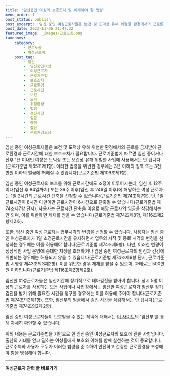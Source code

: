 ```yaml
---
title: '임신중인 여성의 보호조치 및 이해해야 할 법령'
menu_order: 1
post_status: publish
post_excerpt: '임신 중인 여성근로자들은 보건 및 도덕상 유해 위험한 환경에서의 근로를 금지받아 근로환경과 근로시간에 대한 보호조치가 필요합니다. 근로기준법에 따르면 임신 중이거나 산후 1년 이내인 여성은 도덕상 또는 보건상 유해 위험한 사업에 사용해서는 안 됩니다 근로기준법 제65조제1항 .'
post_date: 2023-11-06 21:47:32
featured_image: _images/근로노동.png
taxonomy:
    category:
        - 근로노동
        - 여성근로자
    post_tag:
        - 임신
        -  임신중인여성
        -  여성근로자
        -  근로기준법
        -  보호조치
        -  근로환경
        -  근로시간
        -  보건
        -  도덕
        -  위험환경
        -  법령
        -  검진시간
        -  임금
        -  혜택
        -  출산
        -  근로환경조성
---
```



임신 중인 여성근로자들은 보건 및 도덕상 유해·위험한 환경에서의 근로를 금지받아 근로환경과 근로시간에 대한 보호조치가 필요합니다. 근로기준법에 따르면 임신 중이거나 산후 1년 이내인 여성은 도덕상 또는 보건상 유해·위험한 사업에 사용해서는 안 됩니다(근로기준법 제65조제1항).
이러한 법령을 위반한 경우에는 3년 이하의 징역 또는 3천만원 이하의 벌금에 처해질 수 있습니다(근로기준법 제109조제1항).

임신 중인 여성근로자의 보호를 위해 근로시간에도 조정이 이루어지는데, 임신 후 12주 이내(임신 후 84일까지) 또는 36주 이후(임신 후 246일 이후)에 해당하는 여성 근로자는 1일 2시간의 근로시간 단축을 신청할 수 있습니다(근로기준법 제74조제7항). 단, 1일 근로시간이 8시간 미만이면 근로시간이 6시간으로 단축될 수 있습니다(근로기준법 제74조제7항 단서). 사용자는 근로시간 단축을 이유로 해당 근로자의 임금을 삭감해서는 안 되며, 이를 위반하면 제재를 받을 수 있습니다(근로기준법 제74조제8항, 제116조제2항제2호).

또한, 임신 중인 여성근로자는 업무시각의 변경을 신청할 수 있습니다. 사용자는 임신 중인 여성근로자가 1일 소정근로시간을 유지하면서 업무의 시작 및 종료 시각의 변경을 신청하는 경우에는 이를 허용해야 합니다(근로기준법 제74조제9항). 다만, 이러한 변경이 정상적인 사업 운영에 중대한 지장을 초래하거나 임신 중인 여성근로자의 안전과 건강에 위반되는 경우에는 허용되지 않을 수 있습니다(근로기준법 제74조제9항 단서, 근로기준법 시행령 제43조의3제2항). 이를 위반한 경우 제재를 받을 수 있으며, 과태료는 500만원 이하입니다(근로기준법 제116조제2항제2호).

임신한 여성근로자들은 임신기간에 정기적으로 태아검진을 받아야 합니다. 상시 5명 이상의 근로자를 사용하는 모든 사업이나 사업장에서는 임신한 여성근로자가 임산부 정기검진을 받기 위해 필요한 시간을 청구한 경우에는 이를 허용해 주어야 합니다(근로기준법 제74조의2제1항). 또한, 임신부의 임금에서 검진 시간을 삭감해서는 안 됩니다(근로기준법 제74조의2제2항).

임신 중인 여성근로자들이 보호받을 수 있는 혜택에 대해서는 [이 사이트](http://easylaw.go.kr)의 '임산부'를 통해 자세히 확인할 수 있습니다.

위의 내용은 근로기준법을 기반으로 한 임신중인 여성근로자의 보호에 관한 사항입니다. 출산의 기대를 안고 일하는 여성들에게 보호와 이해를 함께 실천하는 것이 중요합니다. 근로주체와 사용자 모두가 이러한 법령을 준수하여 안전하고 건강한 근로환경을 조성해야 함을 명심해야 합니다.
<!-- wp:separator -->
<hr class="wp-block-separator has-alpha-channel-opacity"/>
<!-- /wp:separator -->

<!-- wp:group {"backgroundColor":"base","layout":{"type":"constrained"}} -->
<div class="wp-block-group has-base-background-color has-background"><!-- wp:paragraph {"align":"center","fontSize":"medium"} -->
<p class="has-text-align-center has-large-font-size"><strong>여성근로자 관련 글 바로가기</strong></p>
<!-- /wp:paragraph -->


<!-- wp:latest-posts {"categories":[{"id":10991,"count":19,"description":"","link":"https://uknowlaw.com/category/%ec%97%ac%ec%84%b1%ea%b7%bc%eb%a1%9c%ec%9e%90/","name":"여성근로자","slug":"여성근로자","taxonomy":"category","parent":0,"meta":[],"_links":{"self":[{"href":"https://uknowlaw.com/wp-json/wp/v2/categories/10991"}],"collection":[{"href":"https://uknowlaw.com/wp-json/wp/v2/categories"}],"about":[{"href":"https://uknowlaw.com/wp-json/wp/v2/taxonomies/category"}],"wp:post_type":[{"href":"https://uknowlaw.com/wp-json/wp/v2/posts?categories=10991"}],"curies":[{"name":"wp","href":"https://api.w.org/{rel}","templated":true}]}}],"postsToShow":100,"excerptLength":28,"postLayout":"grid","columns":2,"featuredImageAlign":"left","featuredImageSizeSlug":"large","fontSize":18px} /--></div>
<!-- /wp:group -->